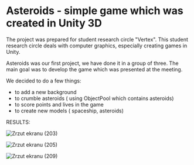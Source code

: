 # Asteroids - simple game which was created in Unity 3D

The project was prepared for student research circle "Vertex". This student research circle deals with computer graphics, especially creating games in Unity.

Asteroids was our first project, we have done it in a group of three. The main goal was to develop the game which was presented at the meeting.

We decided to do a few things:

* to add a new background
* to crumble asteroids ( using ObjectPool which contains asteroids)
* to score points and lives in the game
* to create new models ( spaceship, asteroids)

RESULTS:

![Zrzut ekranu (203)](https://user-images.githubusercontent.com/26113677/165289052-d95dfbac-5fe6-49f3-8f90-f0632048da57.png)


![Zrzut ekranu (205)](https://user-images.githubusercontent.com/26113677/165289170-fbe498c1-debd-49bc-9650-1fa2bb8a560a.png)


![Zrzut ekranu (209)](https://user-images.githubusercontent.com/26113677/165289180-c5f2d003-7cd5-4e8b-8191-4876c345b3dd.png)
